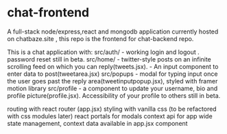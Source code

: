 # chat-frontend

A full-stack node/express,react and mongodb application currently hosted on chatbaze.site , this repo is the frontend for chat-backend repo.

This is a chat application with: 
  src/auth/  - working login and logout . password reset still in beta.
  src/home/  - twitter-style posts on an infinite scrolling feed on which you can reply(tweets.jsx). 
                      - An input component to enter data to post(tweetarea.jsx)
  src/popups - modal for typing input once the user goes past the reply area(tweetinputpopup.jsx), styled with framer motion library
  src/profile - a component to update your username, bio and profile picture(profile.jsx). Accessibility of your profile to others still in beta.
  
  routing with react router (app.jsx)
  styling with vanilla css (to be refactored with css modules later)
  react portals for modals
  context api for app wide state management, context data available in app.jsx component
  
  
  
